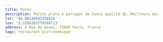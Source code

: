 ```yaml
---
title: Puces
description: Petits plats à partager de bonne qualité 😋. Meilleurs mousse au chocolat et guacamole, ever !
lat: '48.88146943358418'
lon: '2.3356203778594713'
address: 8 Rue de Douai, 75009 Paris, France
tags: restaurant bistronomique
---
```

